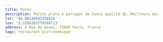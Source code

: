 ```yaml
---
title: Puces
description: Petits plats à partager de bonne qualité 😋. Meilleurs mousse au chocolat et guacamole, ever !
lat: '48.88146943358418'
lon: '2.3356203778594713'
address: 8 Rue de Douai, 75009 Paris, France
tags: restaurant bistronomique
---
```

